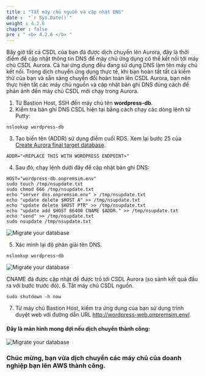```yaml
---
title : "Tắt máy chủ nguồn và cập nhật DNS"
date :  "`r Sys.Date()`" 
weight : 4.2.6
chapter : false
pre : " <b> 4.2.6 </b> "
---
```


Bây giờ tất cả CSDL của bạn đã được dịch chuyển lên Aurora, đây là thời điểm để cập nhật thông tin DNS để máy chủ ứng dụng có thể kết nối tới máy chủ CSDL Aurora. Cả hai ứng dụng đều đang sử dụng DNS làm tên máy chủ kết nối. Trong dịch chuyển ứng dụng thực tế, khi bạn hoàn tất tất cả kiểm thử của bạn và sẵn sàng chuyển đổi hoàn toàn lên CSDL Aurora, bạn nên thực hiện tắt các máy chủ nguồn và cập nhật bản ghi DNS đúng cách để phản ánh đến máy chủ CSDL mới chạy trong Aurora.

1. Từ Bastion Host, SSH đến máy chủ tên **wordpress-db**.
2. Kiểm tra bản ghi DNS CSDL hiện tại bằng cách chạy các dòng lệnh từ Putty:
```
nslookup wordpress-db
```

3. Tạo biến tên (ADDR) sử dụng điểm cuối RDS. Xem lại bước 25 của [Create Aurora final target database](../4.2.1-CreateAuroraFinalTargetDatabases/).
```
ADDR="<REPLACE THIS WITH WORDPRESS ENDPOINT>"
```
4. Sau đó, chạy lệnh dưới đây để cập nhật bản ghi DNS:
```
HOST="wordpress-db.onpremsim.env"
sudo touch /tmp/nsupdate.txt
sudo chmod 666 /tmp/nsupdate.txt
echo "server dns.onpremsim.env" > /tmp/nsupdate.txt
echo "update delete $HOST A" >> /tmp/nsupdate.txt
echo "update delete $HOST PTR" >> /tmp/nsupdate.txt
echo "update add $HOST 86400 CNAME $ADDR." >> /tmp/nsupdate.txt
echo "send" >> /tmp/nsupdate.txt
sudo nsupdate /tmp/nsupdate.txt
```
![Migrate your database](../../../../images/4.migrateinfra/4.2migratedb/4.2.6shutdown/4.2.6.1shutdown.png?width=90pc)

5. Xác minh lại độ phân giải tên DNS.
```
nslookup wordpress-db
```
![Migrate your database](../../../../images/4.migrateinfra/4.2migratedb/4.2.6shutdown/4.2.6.2shutdown.png?width=90pc)

CNAME đã được cập nhật để được trỏ tới CSDL Aurora (so sánh kết quả đầu ra với bước trước đó).
6. Tắt máy chủ CSDL nguồn.
```
sudo shutdown -h now
```
7. Từ máy chủ Bastion Host, kiểm tra ứng dụng của bạn sử dụng trình duyệt web với đường dẫn URL http://wordpress-web.onpremsim.env/.

#### Đây là màn hình mong đợi nếu dịch chuyển thành công:
![Migrate your database](../../../../images/4.migrateinfra/4.2migratedb/4.2.6shutdown/4.2.6.3shutdown.png?width=80pc)

### Chúc mừng, bạn vừa dịch chuyển các máy chủ của doanh nghiệp bạn lên AWS thành công.